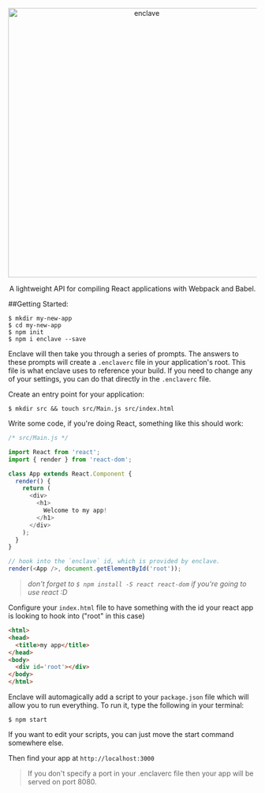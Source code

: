 <p align="center">
  <img alt="enclave" src="http://i1264.photobucket.com/albums/jj488/eanplatter1/enclave-logo_zpslmhskufg.png" width="546">
</p>

<p align="center">
  A lightweight API for compiling React applications with Webpack and Babel.
</p>

##Getting Started:
```
$ mkdir my-new-app
$ cd my-new-app
$ npm init
$ npm i enclave --save
```

Enclave will then take you through a series of prompts. The answers to these prompts will create a `.enclaverc` file in your application's root. This file is what enclave uses to reference your build. If you need to change any of your settings, you can do that directly in the `.enclaverc` file.

Create an entry point for your application:
```
$ mkdir src && touch src/Main.js src/index.html
```
Write some code, if you're doing React, something like this should work:
``` js
/* src/Main.js */

import React from 'react';
import { render } from 'react-dom';

class App extends React.Component {
  render() {
    return (
      <div>
        <h1>
          Welcome to my app!
        </h1>
      </div>
    );
  }
}

// hook into the `enclave` id, which is provided by enclave.
render(<App />, document.getElementById('root'));
```
> _don't forget to `$ npm install -S react react-dom` if you're going to use react :D_

Configure your `index.html` file to have something with the id your react app is looking to hook into ("root" in this case)
``` html
<html>
<head>
  <title>my app</title>
</head>
<body>
  <div id='root'></div>
</body>
</html>
```

Enclave will automagically add a script to your `package.json` file which will allow you to run everything. 
To run it, type the following in your terminal:
```
$ npm start
```

If you want to edit your scripts, you can just move the start command somewhere else.

Then find your app at `http://localhost:3000`
> If you don't specify a port in your .enclaverc file then your app will be served on port 8080.
